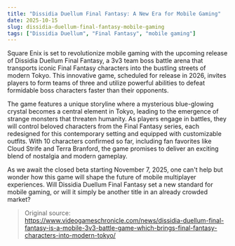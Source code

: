 ```yaml
---
title: "Dissidia Duellum Final Fantasy: A New Era for Mobile Gaming"
date: 2025-10-15
slug: dissidia-duellum-final-fantasy-mobile-gaming
tags: ["Dissidia Duellum", "Final Fantasy", "mobile gaming"]
---
```


Square Enix is set to revolutionize mobile gaming with the upcoming release of Dissidia Duellum Final Fantasy, a 3v3 team boss battle arena that transports iconic Final Fantasy characters into the bustling streets of modern Tokyo. This innovative game, scheduled for release in 2026, invites players to form teams of three and utilize powerful abilities to defeat formidable boss characters faster than their opponents.

The game features a unique storyline where a mysterious blue-glowing crystal becomes a central element in Tokyo, leading to the emergence of strange monsters that threaten humanity. As players engage in battles, they will control beloved characters from the Final Fantasy series, each redesigned for this contemporary setting and equipped with customizable outfits. With 10 characters confirmed so far, including fan favorites like Cloud Strife and Terra Branford, the game promises to deliver an exciting blend of nostalgia and modern gameplay.

As we await the closed beta starting November 7, 2025, one can't help but wonder how this game will shape the future of mobile multiplayer experiences. Will Dissidia Duellum Final Fantasy set a new standard for mobile gaming, or will it simply be another title in an already crowded market?
> Original source: https://www.videogameschronicle.com/news/dissidia-duellum-final-fantasy-is-a-mobile-3v3-battle-game-which-brings-final-fantasy-characters-into-modern-tokyo/